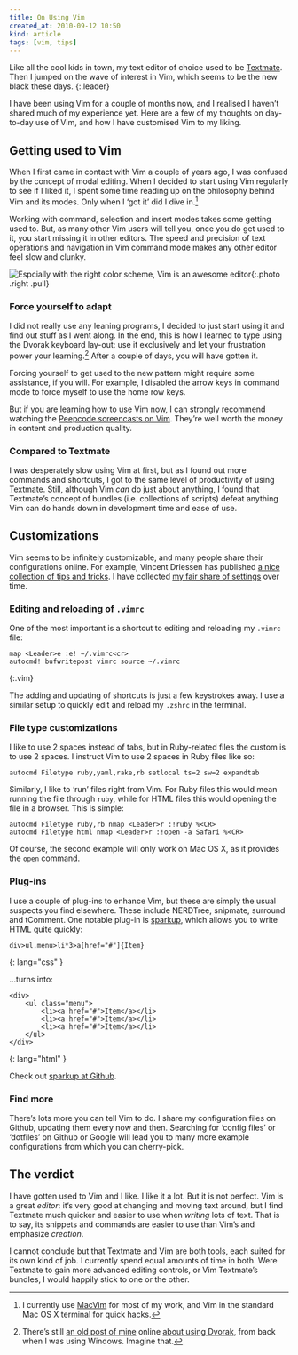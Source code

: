 ```yaml
---
title: On Using Vim
created_at: 2010-09-12 10:50
kind: article
tags: [vim, tips]
---
```

Like all the cool kids in town, my text editor of choice used to be [Textmate][]. Then I jumped on the wave of interest in Vim, which seems to be the new black these days.
{:.leader}

I have been using Vim for a couple of months now, and I realised I haven’t
shared much of my experience yet. Here are a few of my thoughts on day-to-day
use of Vim, and how I have customised Vim to my liking.

## Getting used to Vim

When I first came in contact with Vim a couple of years ago, I was confused by
the concept of modal editing. When I decided to start using Vim regularly to
see if I liked it, I spent some time reading up on the philosophy behind Vim
and its modes. Only when I ‘got it’ did I dive in.[^1]

Working with command, selection and insert modes takes some getting used to.
But, as many other Vim users will tell you, once you do get used to it, you
start missing it in other editors. The speed and precision of text operations
and navigation in Vim command mode makes any other editor feel slow and clunky.

![Espcially with the right color scheme, Vim is an awesome editor](/images/vim.png){:.photo .right .pull}

### Force yourself to adapt

I did not really use any leaning programs, I decided to just start using it and
find out stuff as I went along. In the end, this is how I learned to type using
the Dvorak keyboard lay-out: use it exclusively and let your frustration power
your learning.[^2] After a couple of days, you will have gotten it.

Forcing yourself to get used to the new pattern might require some assistance,
if you will. For example, I disabled the arrow keys in command mode to force
myself to use the home row keys.

But if you are learning how to use Vim now, I can strongly recommend watching
the [Peepcode screencasts on Vim][peepcode]. They’re well worth the money in
content and production quality.

### Compared to Textmate

I was desperately slow using Vim at first, but as I found out more commands and
shortcuts, I got to the same level of productivity of using [Textmate][].
Still, although Vim _can_ do just about anything, I found that Textmate’s
concept of bundles (i.e. collections of scripts) defeat anything Vim can do
hands down in development time and ease of use.

## Customizations

Vim seems to be infinitely customizable, and many people share their
configurations online. For example, Vincent Driessen has published [a nice
collection of tips and tricks][nvie]. I have collected [my fair share of
settings][github] over time.

### Editing and reloading of `.vimrc`

One of the most important is a shortcut to editing and reloading my `.vimrc`
file:

    map <Leader>e :e! ~/.vimrc<cr>
    autocmd! bufwritepost vimrc source ~/.vimrc
{:.vim}

The adding and updating of shortcuts is just a few keystrokes away. I use a
similar setup to quickly edit and reload my `.zshrc` in the terminal.

### File type customizations

I like to use 2 spaces instead of tabs, but in Ruby-related files the custom is
to use 2 spaces. I instruct Vim to use 2 spaces in Ruby files like so:

    autocmd Filetype ruby,yaml,rake,rb setlocal ts=2 sw=2 expandtab

Similarly, I like to ‘run’ files right from Vim. For Ruby files this would mean
running the file through `ruby`, while for HTML files this would opening the
file in a browser. This is simple:

    autocmd Filetype ruby,rb nmap <Leader>r :!ruby %<CR>
    autocmd Filetype html nmap <Leader>r :!open -a Safari %<CR>

Of course, the second example will only work on Mac OS X, as it provides the
`open` command.

### Plug-ins

I use a couple of plug-ins to enhance Vim, but these are simply the usual
suspects you find elsewhere. These include NERDTree, snipmate, surround and
tComment. One notable plug-in is [sparkup][], which allows you to write HTML
quite quickly:

    div>ul.menu>li*3>a[href="#"]{Item}
{: lang="css" }

...turns into:

    <div>
        <ul class="menu">
            <li><a href="#">Item</a></li>
            <li><a href="#">Item</a></li>
            <li><a href="#">Item</a></li>
        </ul>
    </div>
{: lang="html" }

Check out [sparkup at Github][sparkup].

[sparkup]: https://github.com/rstacruz/sparkup

### Find more

There’s lots more you can tell Vim to do. I share my configuration files on
Github, updating them every now and then. Searching for ‘config files’ or
‘dotfiles’ on Github or Google will lead you to many more example
configurations from which you can cherry-pick.

## The verdict

I have gotten used to Vim and I like. I like it a lot. But it is not perfect.
Vim is a great _editor_: it‘s very good at changing and moving text around, but
I find Textmate much quicker and easier to use when _writing_ lots of text.
That is to say, its snippets and commands are easier to use than Vim’s and
emphasize _creation_.

I cannot conclude but that Textmate and Vim are both tools, each suited for its
own kind of job. I currently spend equal amounts of time in both. Were Textmate
to gain more advanced editing controls, or Vim Textmate’s bundles, I would
happily stick to one or the other.

[Textmate]: http://macromates.com
[peepcode]: http://peepcode.com/products/smash-into-vim-i
[github]: https://github.com/avdgaag/dotfiles
[MacVim]: http://code.google.com/p/macvim/
[dvorak]: http://old.arjanvandergaag.nl/2008/01/12/learning-dvorak/
[nvie]: http://nvie.com/posts/how-i-boosted-my-vim/

[^1]: I currently use [MacVim][] for most of my work, and Vim in the standard Mac OS X terminal for quick hacks.
[^2]: There’s still [an old post of mine][dvorak] online [about using Dvorak][dvorak], from back when I was using Windows. Imagine that.
